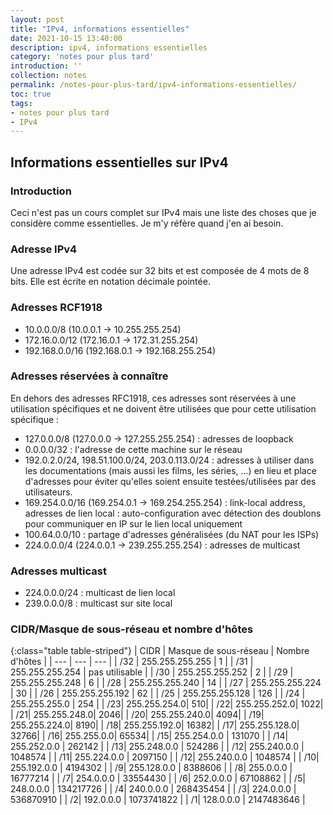 ```yaml
---
layout: post
title: "IPv4, informations essentielles"
date: 2021-10-15 13:40:00
description: ipv4, informations essentielles
category: 'notes pour plus tard'
introduction: ''
collection: notes
permalink: /notes-pour-plus-tard/ipv4-informations-essentielles/
toc: true
tags:
- notes pour plus tard
- IPv4
---
```


## Informations essentielles sur IPv4

### Introduction
Ceci n'est pas un cours complet sur IPv4 mais une liste des choses que je considère comme essentielles. Je m'y réfère quand j'en ai besoin.

### Adresse IPv4
Une adresse IPv4 est codée sur 32 bits et est composée de 4 mots de 8 bits. Elle est écrite en notation décimale pointée.

### Adresses RCF1918
- 10.0.0.0/8 (10.0.0.1 -> 10.255.255.254)
- 172.16.0.0/12 (172.16.0.1 -> 172.31.255.254)
- 192.168.0.0/16 (192.168.0.1 -> 192.168.255.254)

### Adresses réservées à connaître
En dehors des adresses RFC1918, ces adresses sont réservées à une utilisation spécifiques et ne doivent être utilisées que pour cette utilisation spécifique :
- 127.0.0.0/8 (127.0.0.0 -> 127.255.255.254) : adresses de loopback
- 0.0.0.0/32 : l'adresse de cette machine sur le réseau
- 192.0.2.0/24, 198.51.100.0/24, 203.0.113.0/24 : adresses à utiliser dans les documentations (mais aussi les films, les séries, ...) en lieu et place d'adresses pour éviter qu'elles soient ensuite testées/utilisées par des utilisateurs.
- 169.254.0.0/16 (169.254.0.1 -> 169.254.255.254) : link-local address, adresses de lien local : auto-configuration avec détection des doublons pour communiquer en IP sur le lien local uniquement
- 100.64.0.0/10 : partage d'adresses généralisées (du NAT pour les ISPs)
- 224.0.0.0/4 (224.0.0.1 -> 239.255.255.254) : adresses de multicast


### Adresses multicast
- 224.0.0.0/24 : multicast de lien local
- 239.0.0.0/8 : multicast sur site local

### CIDR/Masque de sous-réseau et nombre d'hôtes

{:class="table table-striped"}
| CIDR | Masque de sous-réseau | Nombre d'hôtes |
| --- | --- | --- |
| /32 | 255.255.255.255 | 1 | 
| /31 | 255.255.255.254 | pas utilisable | 
| /30 | 255.255.255.252 | 2 | 
| /29 | 255.255.255.248 | 6 | 
| /28 | 255.255.255.240 | 14 | 
| /27 | 255.255.255.224 | 30 | 
| /26 | 255.255.255.192 | 62 | 
| /25 | 255.255.255.128 | 126 | 
| /24 | 255.255.255.0 | 254 | 
| /23| 255.255.254.0| 510| 
| /22| 255.255.252.0| 1022| 
| /21| 255.255.248.0| 2046| 
| /20| 255.255.240.0| 4094| 
| /19| 255.255.224.0| 8190| 
| /18| 255.255.192.0| 16382| 
| /17| 255.255.128.0| 32766| 
| /16| 255.255.0.0| 65534| 
| /15| 255.254.0.0 | 131070 |
| /14| 255.252.0.0  | 262142 |
| /13| 255.248.0.0  | 524286 |
| /12| 255.240.0.0  | 1048574 |
| /11| 255.224.0.0  | 2097150 |
| /12| 255.240.0.0  | 1048574 |
| /10| 255.192.0.0  | 4194302 |
| /9| 255.128.0.0  | 8388606 |
| /8| 255.0.0.0  | 16777214 |
| /7| 254.0.0.0  | 33554430 |
| /6| 252.0.0.0  | 67108862 |
| /5| 248.0.0.0  | 134217726 |
| /4| 240.0.0.0  | 268435454 |
| /3| 224.0.0.0  | 536870910 |
| /2| 192.0.0.0  | 1073741822 |
| /1| 128.0.0.0  | 2147483646 |
